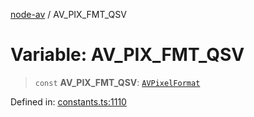 [node-av](../globals.md) / AV\_PIX\_FMT\_QSV

# Variable: AV\_PIX\_FMT\_QSV

> `const` **AV\_PIX\_FMT\_QSV**: [`AVPixelFormat`](../type-aliases/AVPixelFormat.md)

Defined in: [constants.ts:1110](https://github.com/seydx/av/blob/f8631fc881b394300b1479f511d55cf1c370a87f/src/constants/constants.ts#L1110)
